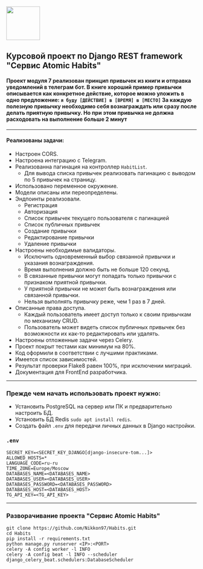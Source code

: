 # <img src="https://i2.wp.com/www.samuelthomasdavies.com/wp-content/uploads/2021/01/Atomic-Habits-Summary.jpeg?resize=172%2C260&ssl=1" width="89"/>

## Курсовой проект по Django REST framework "Сервис Atomic Habits"

#### Проект модуля 7 реализован принцип привычек из книги и отправка уведомлений в телеграм бот. В книге хороший пример привычки описывается как конкретное действие, которое можно уложить в одно предложение: `я буду [ДЕЙСТВИЕ] в [ВРЕМЯ] в [МЕСТО]` За каждую полезную привычку необходимо себя вознаграждать или сразу после делать приятную привычку. Но при этом привычка не должна расходовать на выполнение больше 2 минут
***
#### Реализованы задачи:
* Настроен CORS.
* Настроена интеграцию с Telegram.
* Реализованна пагинация на контроллер `HabitList`.
  * Для вывода списка привычек реализовать пагинацию с выводом по 5 привычек на страницу. 
* Использовано переменное окружение.
* Модели описаны или переопределены.
* Эндпоинты реализовали.
  * Регистрация
  * Авторизация
  * Список привычек текущего пользователя с пагинацией
  * Список публичных привычек
  * Создание привычки
  * Редактирование привычки
  * Удаление привычки
* Настроены необходимые валидаторы.
  * Исключить одновременный выбор связанной привычки и указания вознаграждения.
  * Время выполнения должно быть не больше 120 секунд.
  * В связанные привычки могут попадать только привычки с признаком приятной привычки.
  * У приятной привычки не может быть вознаграждения или связанной привычки.
  * Нельзя выполнять привычку реже, чем 1 раз в 7 дней.
* Описанные права доступа.
  * Каждый пользователь имеет доступ только к своим привычкам по механизму CRUD.
  * Пользователь может видеть список публичных привычек без возможности их как-то редактировать или удалять.
* Настроены отложенные задачи через Celery.
* Проект покрыт тестами как минимум на 80%.
* Код оформили в соответствии с лучшими практиками.
* Имеется список зависимостей.
* Результат проверки Flake8 равен 100%, при исключении миграций.
* Документация для FrontEnd разработчика.
***
### Прежде чем начать использовать проект нужно:
* Установить PostgreSQL на сервер или ПК и предварительно настроить БД.
* Установить БД Redis `sudo apt install redis`.
* Создать файл `.env` для передачи личных данных в Django настройки.

### `.env`
    SECRET_KEY=<SECRET_KEY_DJANGO[django-insecure-tom...]>
    ALLOWED_HOSTS=*
    LANGUAGE_CODE=ru-ru
    TIME_ZONE=Europe/Moscow
    DATABASES_NAME=<DATABASES_NAME>
    DATABASES_USER=<DATABASES_USER>
    DATABASES_PASSWORD=<DATABASES_PASSWORD>
    DATABASES_HOST=<DATABASES_HOST>
    TG_API_KEY=<TG_API_KEY>

***
### Разворачивание проекта "Сервис Atomic Habits"
    git clone https://github.com/Nikkon97/Habits.git
    cd Habits
    pip install -r requirements.txt
    python manage.py runserver <IP>:<PORT>
    celery -A config worker -l INFO
    celery -A config beat -l INFO --scheduler django_celery_beat.schedulers:DatabaseScheduler